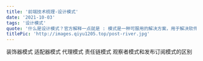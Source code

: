 ```yaml
---
title: '前端技术梳理-设计模式'
date: '2021-10-03'
tags: '设计模式'
quote: '什么是设计模式？官方解释一点就是 : 模式是一种可服用的解决方案，用于解决软件设计中遇到的常见问题...'
titlePic: 'http://images.qiyu1205.top/post-river.jpg'
---
```


装饰器模式
适配器模式
代理模式
责任链模式
观察者模式和发布订阅模式的区别